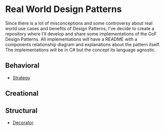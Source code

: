 # Real World Design Patterns

Since there is a lot of misconceptions and some controversy about real world use cases and benefits of Design Patterns, I've decide to create a repository where I'll develop and share some implementations of the GoF Design Patterns. All implementations will have a README with a components relationship diagram and explanations about the pattern itself. The implementations will be in C# but the concept its language agnostic.

## Behavioral
- <a href="https://github.com/j-didi/RealWorldDesignPatterns/tree/main/Patterns/Behavioral/RealWorldDesignPatterns.Strategy" target="_blank">Strategy</a>

## Creational

## Structural
- <a href="https://github.com/j-didi/RealWorldDesignPatterns/tree/main/Patterns/Structural/RealWorldDesignPatterns.Decorator" target="_blank">Decorator</a>
